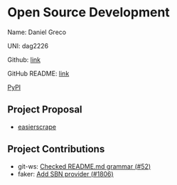 # Open Source Development

Name: Daniel Greco

UNI: dag2226

Github: [link](https://github.com/dag2226)

GitHub README: [link](https://github.com/dag2226/dag2226/blob/main/README.md)

[PyPI](https://pypi.org/user/dag2226/)

## Project Proposal

- [easierscrape](../projects/python/easierscrape.md)

## Project Contributions

- git-ws: [Checked README.md grammar (#52)](https://github.com/c0fec0de/git-ws/pull/52)
- faker: [Add SBN provider (#1806)](https://github.com/joke2k/faker/pull/1806)
